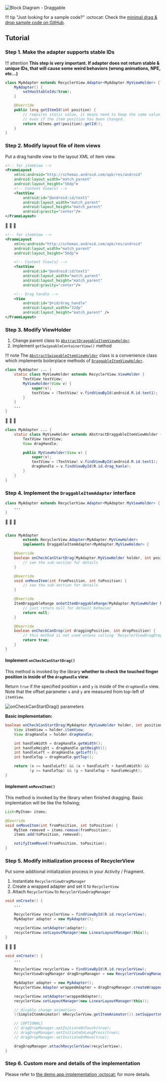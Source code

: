![Block Diagram - Draggable](./images/block-diagram-drag-drop.png)

!!! tip "Just looking for a sample code?"
    :octocat: Check the [minimal drag & drop sample code on GitHub](https://github.com/h6ah4i/android-advancedrecyclerview/blob/master/example/src/main/java/com/h6ah4i/android/example/advrecyclerview/demo_d_minimal/MinimalDraggableExampleActivity.java).

## Tutorial

### Step 1. Make the adapter supports stable IDs

!!! attention
    **This step is very important. If adapter does not return stable & unique IDs, that will cause some weird behaviors (wrong animations, NPE, etc...)**

```java
class MyAdapter extends RecyclerView.Adapter<MyAdapter.MyViewHolder> {
    MyAdapter() {
        setHasStableIds(true);
    }

    @Override
    public long getItemId(int position) {
        // requires static value, it means need to keep the same value
        // even if the item position has been changed.
        return mItems.get(position).getId();
    }
}
```

### Step 2. Modify layout file of item views

Put a drag handle view to the layout XML of item view.



```xml
<!-- for itemView -->
<FrameLayout
    xmlns:android="http://schemas.android.com/apk/res/android"
    android:layout_width="match_parent"
    android:layout_height="56dp">
    <!-- Content View(s) -->
    <TextView
        android:id="@android:id/text1"
        android:layout_width="match_parent"
        android:layout_height="match_parent"
        android:gravity="center"/>
</FrameLayout>
```

:arrow_down_small: :arrow_down_small: :arrow_down_small:

```xml
<!-- for itemView -->
<FrameLayout
    xmlns:android="http://schemas.android.com/apk/res/android"
    android:layout_width="match_parent"
    android:layout_height="56dp">

    <!-- Content View(s) -->
    <TextView
        android:id="@android:id/text1"
        android:layout_width="match_parent"
        android:layout_height="match_parent"
        android:gravity="center"/>

    <!-- Drag handle -->
    <View
        android:id="@+id/drag_handle"
        android:layout_width="32dp"
        android:layout_height="match_parent" />
</FrameLayout>
```


### Step 3. Modify ViewHolder

1. Change parent class to [`AbstractDraggableItemViewHolder`](https://github.com/h6ah4i/android-advancedrecyclerview/blob/master/library/src/main/java/com/h6ah4i/android/widget/advrecyclerview/utils/AbstractDraggableItemViewHolder.java).
2. Implement `getSwipeableContainerView()` method


!!! note
    The [`AbstractSwipeableItemViewHolder`](https://github.com/h6ah4i/android-advancedrecyclerview/blob/master/library/src/main/java/com/h6ah4i/android/widget/advrecyclerview/utils/AbstractSwipeableItemViewHolder.java) class is a convenience class which implements boilerplace methods of [`DraggableItemViewHolder`](https://github.com/h6ah4i/android-advancedrecyclerview/blob/master/library/src/main/java/com/h6ah4i/android/widget/advrecyclerview/draggable/DraggableItemViewHolder.java).


```java
class MyAdapter ... {
    static class MyViewHolder extends RecyclerView.ViewHolder {
        TextView textView;
        MyViewHolder(View v) {
            super(v);
            textView = (TextView) v.findViewById(android.R.id.text1);
        }
    }
    ...
}
```

:arrow_down_small: :arrow_down_small: :arrow_down_small:
```java
class MyAdapter ... {
    static class MyViewHolder extends AbstractDraggableItemViewHolder {
        TextView textView;
        View dragHandle;

        public MyViewHolder(View v) {
            super(v);
            textView = (TextView) v.findViewById(android.R.id.text1);
            dragHandle = v.findViewById(R.id.drag_hanle);
        }
    }
}
```

### Step 4. Implement the `DraggableItemAdapter` interface


```java
class MyAdapter extends RecyclerView.Adapter<MyAdapter.MyViewHolder> {
    ...
}
```

:arrow_down_small: :arrow_down_small: :arrow_down_small:

```java

class MyAdapter
        extends RecyclerView.Adapter<MyAdapter.MyViewHolder>
        implements DraggableItemAdapter<MyAdapter.MyViewHolder> {

    @Override
    boolean onCheckCanStartDrag(MyAdapter.MyViewHolder holder, int position, int x, int y) {
        // see the sub-section for details
    }

    @Override
    void onMoveItem(int fromPosition, int toPosition) {
        // see the sub-section for details
    }

    @Override
    ItemDraggableRange onGetItemDraggableRange(MyAdapter.MyViewHolder holder, int position) {
        // just return null for default behavior
        return null;
    }

    @Override
    boolean onCheckCanDrop(int draggingPosition, int dropPosition) {
        // this method is not used unless calling `RecyclerViewDragDropManager.setCheckCanDropEnabled(true)` explicitly.
        return true;
    }
}
```

#### Implement `onCheckCanStartDrag()`

This method is invoked by the library **whether to check the touched finger position is inside of the `dragHandle` view**.

Return `true` if the specified position `x` and `y` is inside of the `dragHandle` view. Note that the offset parameter `x` and `y` are measured from top-left of `itemView`.

![onCheckCanStartDrag() parameters](./images/drag-drop-on-check-can-start-drag.png)



**Basic implementation:**

```java
boolean onCheckCanStartDrag(MyAdapter.MyViewHolder holder, int position, int x, int y) {
    View itemView = holder.itemView;
    View dragHandle = holder.dragHandle;

    int handleWidth = dragHandle.getWidth();
    int handleHeight = dragHandle.getHeight();
    int handleLeft = dragHandle.getLeft();
    int handleTop = dragHnadle.getTop();

    return (x >= handleLeft) && (x < handleLeft + handleWidth) &&
           (y >= handleTop) && (y < handleTop + handleHeight);
}
```


#### Implement `onMoveItem()`

This method is invoked by the library when finished dragging. Basic implemtation will be like the follwing;

```java
List<MyItem> items;

@Override
void onMoveItem(int fromPosition, int toPosition) {
    MyItem removed = items.remove(fromPosition);
    items.add(toPosition, removed);

    notifyItemMoved(fromPosition, toPosition);
}
```


### Step 5. Modify initialization process of RecyclerView

Put some additional initialization process in your Activity / Fragment.

1. Instantiate `RecyclerViewDragManager`
2. Create a wrapped adapter and set it to `RecyclerView`
3. Attach `RecyclerView` to `RecyclerViewDragManager`


```java
void onCreate() {
    ...

    RecyclerView recyclerView = findViewById(R.id.recyclerView);
    MyAdapter adapter = new MyAdapter();

    recyclerView.setAdapter(adapter);
    recyclerView.setLayoutManager(new LinearLayoutManager(this));
}
```

:arrow_down_small: :arrow_down_small: :arrow_down_small:
```java
void onCreate() {
    ...

    RecyclerView recyclerView = findViewById(R.id.recyclerView);
    RecyclerViewDragManager dragDropManager = new RecyclerViewDragManager();

    MyAdapter adapter = new MyAdapter();
    RecyclerView.Adapter wrappedAdapter = dragDropManager.createWrappedAdapter(adapter);

    recyclerView.setAdapter(wrappedAdapter);
    recyclerView.setLayoutManager(new LinearLayoutManager(this));

    // disable change animations
    ((SimpleItemAnimator) mRecyclerView.getItemAnimator()).setSupportsChangeAnimations(false);

    // [OPTIONAL]
    // dragDropManager.setInitiateOnTouch(true);
    // dragDropManager.setInitiateOnLongPress(true);
    // dragDropManager.setInitiateOnMove(true);

    dragDropManager.attachRecyclerView(recyclerView);
}
```


### Step 6. Custom more and details of the implementation

Please refer to [the demo app implementation :octocat:](https://github.com/h6ah4i/android-advancedrecyclerview/tree/master/example/src/main/java/com/h6ah4i/android/example/advrecyclerview/demo_d_basic) for more details.

